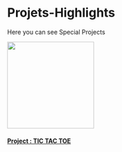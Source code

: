 # Projets-Highlights
Here you can see Special Projects

<p>
    <img src="https://wallpaperaccess.com/full/2078979.jpg" height="200px" width="200px">
    <a href="https://siddharth-oficial.github.io/Projets-Highlights/Tic Tac Toe/ttt.html"  target="_blank"> 
        <h4>Project : TIC TAC TOE</h4> </a>
</p>
